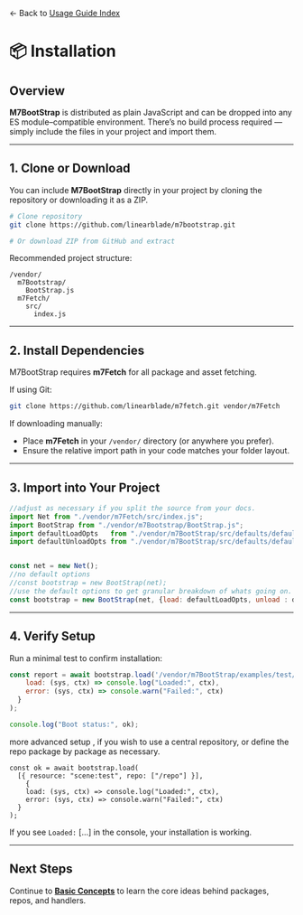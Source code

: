 ← Back to [Usage Guide Index](TOC.md)

# 📦 Installation

## Overview

**M7BootStrap** is distributed as plain JavaScript and can be dropped into any ES module–compatible environment.
There’s no build process required — simply include the files in your project and import them.

---

## 1. Clone or Download

You can include **M7BootStrap** directly in your project by cloning the repository or downloading it as a ZIP.

```bash
# Clone repository
git clone https://github.com/linearblade/m7bootstrap.git

# Or download ZIP from GitHub and extract
```

Recommended project structure:

```
/vendor/
  m7Bootstrap/
    BootStrap.js
  m7Fetch/
    src/
      index.js
```

---

## 2. Install Dependencies

M7BootStrap requires **m7Fetch** for all package and asset fetching.

If using Git:

```bash
git clone https://github.com/linearblade/m7fetch.git vendor/m7Fetch
```

If downloading manually:

* Place **m7Fetch** in your `/vendor/` directory (or anywhere you prefer).
* Ensure the relative import path in your code matches your folder layout.

---

## 3. Import into Your Project

```js
//adjust as necessary if you split the source from your docs.
import Net from "./vendor/m7Fetch/src/index.js";
import BootStrap from "./vendor/m7Bootstrap/BootStrap.js";
import defaultLoadOpts   from "./vendor/m7BootStrap/src/defaults/defaultLoadOpts.js";
import defaultUnloadOpts from "./vendor/m7BootStrap/src/defaults/defaultUnloadOpts.js";


const net = new Net();
//no default options
//const bootstrap = new BootStrap(net);
//use the default options to get granular breakdown of whats going on.
const bootstrap = new BootStrap(net, {load: defaultLoadOpts, unload : defaultUnloadOpts} );
```

---

## 4. Verify Setup

Run a minimal test to confirm installation:

```js
const report = await bootstrap.load('/vendor/m7BootStrap/examples/test/validateInstall/package.json',  {
    load: (sys, ctx) => console.log("Loaded:", ctx),
    error: (sys, ctx) => console.warn("Failed:", ctx)
  }
);

console.log("Boot status:", ok);
```

more advanced setup , if you wish to use a central repository, or define the repo package by package as necessary.
```
const ok = await bootstrap.load(
  [{ resource: "scene:test", repo: ["/repo"] }],
    {
    load: (sys, ctx) => console.log("Loaded:", ctx),
    error: (sys, ctx) => console.warn("Failed:", ctx)
  }
);
```


If you see `Loaded:` \[...] in the console, your installation is working.

---

## Next Steps

Continue to **[Basic Concepts](BASIC_CONCEPTS.md)** to learn the core ideas behind packages, repos, and handlers.

